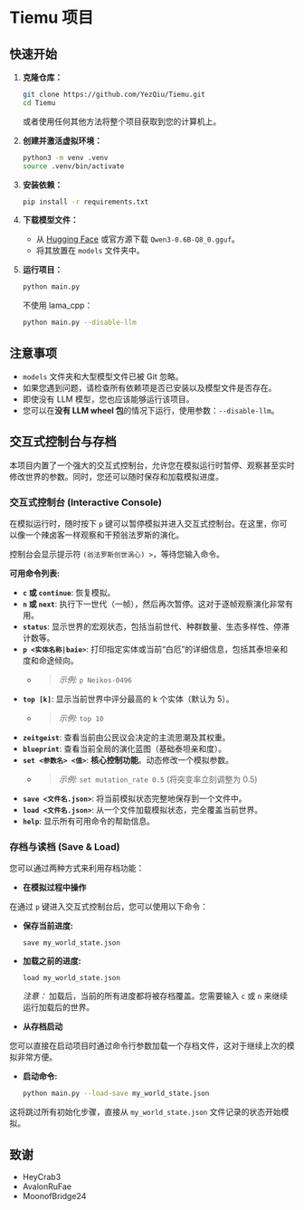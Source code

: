 # Tiemu 项目

## 快速开始

1. **克隆仓库：**

    ```sh
    git clone https://github.com/YezQiu/Tiemu.git
    cd Tiemu
    ```

    或者使用任何其他方法将整个项目获取到您的计算机上。

2. **创建并激活虚拟环境：**

    ```sh
    python3 -m venv .venv
    source .venv/bin/activate
    ```

3. **安装依赖：**

    ```sh
    pip install -r requirements.txt
    ```

4. **下载模型文件：**

    * 从 [Hugging Face](https://huggingface.co/) 或官方源下载 `Qwen3-0.6B-Q8_0.gguf`。
    * 将其放置在 `models` 文件夹中。

5. **运行项目：**

    ```sh
    python main.py
    ```

    不使用 lama_cpp：

    ```sh
    python main.py --disable-llm
    ```

## 注意事项

* `models` 文件夹和大型模型文件已被 Git 忽略。
* 如果您遇到问题，请检查所有依赖项是否已安装以及模型文件是否存在。
* 即使没有 LLM 模型，您也应该能够运行该项目。
* 您可以在**没有 LLM wheel 包**的情况下运行，使用参数：`--disable-llm`。

## 交互式控制台与存档

本项目内置了一个强大的交互式控制台，允许您在模拟运行时暂停、观察甚至实时修改世界的参数。同时，您还可以随时保存和加载模拟进度。

### 交互式控制台 (Interactive Console)

在模拟运行时，随时按下 `p` 键可以暂停模拟并进入交互式控制台。在这里，你可以像一个辣卤客一样观察和干预翁法罗斯的演化。

控制台会显示提示符 `(翁法罗斯创世涡心) >`，等待您输入命令。

**可用命令列表:**

* **`c` 或 `continue`**: 恢复模拟。
* **`n` 或 `next`**: 执行下一世代（一帧），然后再次暂停。这对于逐帧观察演化非常有用。
* **`status`**: 显示世界的宏观状态，包括当前世代、种群数量、生态多样性、停滞计数等。
* **`p <实体名称|baie>`**: 打印指定实体或当前“白厄”的详细信息，包括其泰坦亲和度和命途倾向。
  * > *示例:* `p Neikos-0496`
* **`top [k]`**: 显示当前世界中评分最高的 k 个实体（默认为 5）。
  * > *示例:* `top 10`
* **`zeitgeist`**: 查看当前由公民议会决定的主流思潮及其权重。
* **`blueprint`**: 查看当前全局的演化蓝图（基础泰坦亲和度）。
* **`set <参数名> <值>`**: **核心控制功能**。动态修改一个模拟参数。
  * > *示例:* `set mutation_rate 0.5` (将突变率立刻调整为 0.5)
* **`save <文件名.json>`**: 将当前模拟状态完整地保存到一个文件中。
* **`load <文件名.json>`**: 从一个文件加载模拟状态，完全覆盖当前世界。
* **`help`**: 显示所有可用命令的帮助信息。

### 存档与读档 (Save & Load)

您可以通过两种方式来利用存档功能：

* **在模拟过程中操作**

在通过 `p` 键进入交互式控制台后，您可以使用以下命令：

* **保存当前进度:**

    ```command
    save my_world_state.json
    ```

* **加载之前的进度:**

    ```command
    load my_world_state.json
    ```

    *注意：* 加载后，当前的所有进度都将被存档覆盖。您需要输入 `c` 或 `n` 来继续运行加载后的世界。

* **从存档启动**

您可以直接在启动项目时通过命令行参数加载一个存档文件，这对于继续上次的模拟非常方便。

* **启动命令:**

    ```sh
    python main.py --load-save my_world_state.json
    ```

这将跳过所有初始化步骤，直接从 `my_world_state.json` 文件记录的状态开始模拟。

## 致谢

* HeyCrab3
* AvalonRuFae
* MoonofBridge24
